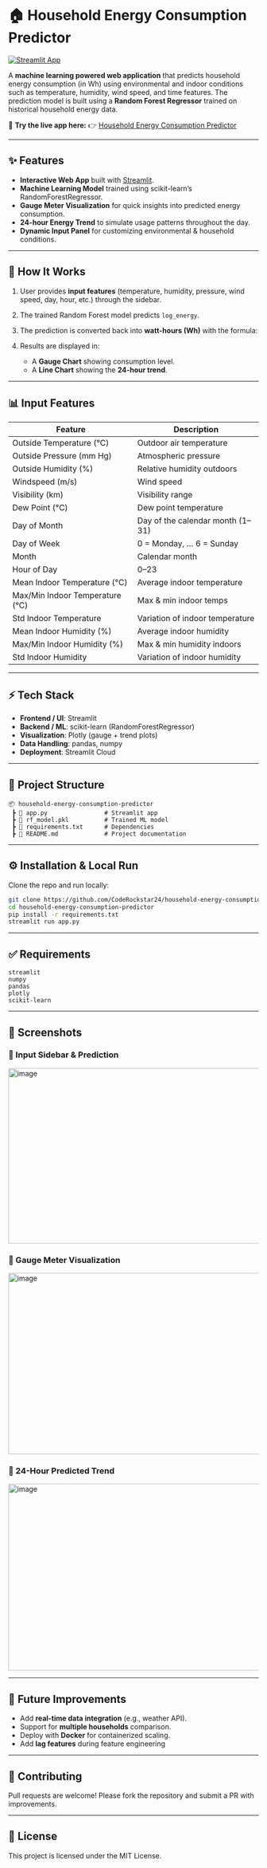 # 🏠 Household Energy Consumption Predictor

[![Streamlit App](https://img.shields.io/badge/Streamlit-Deployed-brightgreen?logo=streamlit)](https://household-energy-consumption-predictor-uxdfi8gryzh4azweemhrjt.streamlit.app/)

A **machine learning powered web application** that predicts household energy consumption (in Wh) using environmental and indoor conditions such as temperature, humidity, wind speed, and time features. The prediction model is built using a **Random Forest Regressor** trained on historical household energy data.

🔗 **Try the live app here:**
👉 [Household Energy Consumption Predictor](https://household-energy-consumption-predictor-uxdfi8gryzh4azweemhrjt.streamlit.app/)

---

## ✨ Features

* **Interactive Web App** built with [Streamlit](https://streamlit.io/).
* **Machine Learning Model** trained using scikit-learn’s RandomForestRegressor.
* **Gauge Meter Visualization** for quick insights into predicted energy consumption.
* **24-hour Energy Trend** to simulate usage patterns throughout the day.
* **Dynamic Input Panel** for customizing environmental & household conditions.

---

## 🚀 How It Works

1. User provides **input features** (temperature, humidity, pressure, wind speed, day, hour, etc.) through the sidebar.
2. The trained Random Forest model predicts `log_energy`.
3. The prediction is converted back into **watt-hours (Wh)** with the formula:

4. Results are displayed in:

   * A **Gauge Chart** showing consumption level.
   * A **Line Chart** showing the **24-hour trend**.

---

## 📊 Input Features

| Feature                         | Description                      |
| ------------------------------- | -------------------------------- |
| Outside Temperature (°C)        | Outdoor air temperature          |
| Outside Pressure (mm Hg)        | Atmospheric pressure             |
| Outside Humidity (%)            | Relative humidity outdoors       |
| Windspeed (m/s)                 | Wind speed                       |
| Visibility (km)                 | Visibility range                 |
| Dew Point (°C)                  | Dew point temperature            |
| Day of Month                    | Day of the calendar month (1–31) |
| Day of Week                     | 0 = Monday, … 6 = Sunday         |
| Month                           | Calendar month                   |
| Hour of Day                     | 0–23                             |
| Mean Indoor Temperature (°C)    | Average indoor temperature       |
| Max/Min Indoor Temperature (°C) | Max & min indoor temps           |
| Std Indoor Temperature          | Variation of indoor temperature  |
| Mean Indoor Humidity (%)        | Average indoor humidity          |
| Max/Min Indoor Humidity (%)     | Max & min humidity indoors       |
| Std Indoor Humidity             | Variation of indoor humidity     |

---

## ⚡ Tech Stack

* **Frontend / UI**: Streamlit
* **Backend / ML**: scikit-learn (RandomForestRegressor)
* **Visualization**: Plotly (gauge + trend plots)
* **Data Handling**: pandas, numpy
* **Deployment**: Streamlit Cloud

---

## 📂 Project Structure

```
📦 household-energy-consumption-predictor
 ┣ 📜 app.py                # Streamlit app
 ┣ 📜 rf_model.pkl          # Trained ML model
 ┣ 📜 requirements.txt      # Dependencies
 ┣ 📜 README.md             # Project documentation
```

---

## ⚙️ Installation & Local Run

Clone the repo and run locally:

```bash
git clone https://github.com/CodeRockstar24/household-energy-consumption-predictor.git
cd household-energy-consumption-predictor
pip install -r requirements.txt
streamlit run app.py
```

---

## ✅ Requirements

```
streamlit
numpy
pandas
plotly
scikit-learn
```

---

## 📸 Screenshots

### 🔹 Input Sidebar & Prediction

<img width="958" height="352" alt="image" src="https://github.com/user-attachments/assets/552ba93f-4d14-4620-abf9-cd12deafa8ad" />


### 🔹 Gauge Meter Visualization

<img width="718" height="364" alt="image" src="https://github.com/user-attachments/assets/ed8cffbb-ac40-4677-ba19-79c386057d06" />


### 🔹 24-Hour Predicted Trend

<img width="739" height="375" alt="image" src="https://github.com/user-attachments/assets/e41f052a-1d32-4f92-9bc5-23b9bc6b6a7d" />


---

## 🔮 Future Improvements

* Add **real-time data integration** (e.g., weather API).
* Support for **multiple households** comparison.
* Deploy with **Docker** for containerized scaling.
* Add **lag features** during feature engineering

---

## 🤝 Contributing

Pull requests are welcome! Please fork the repository and submit a PR with improvements.

---

## 📜 License

This project is licensed under the MIT License.



